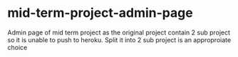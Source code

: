 # mid-term-project-admin-page
Admin page of mid term project as the original project contain 2 sub project so it is unable to push to heroku. Split it into 2 sub project is an approproiate choice
